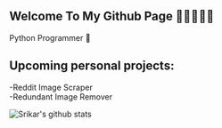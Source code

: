 ## Welcome To My Github Page 🌱🌱🌱🌱🌱

Python Programmer 🤖
## Upcoming personal projects:
  -Reddit Image Scraper <br/>
  -Redundant Image Remover<br/>
  
  
![Srikar's github stats](https://github-readme-stats.vercel.app/api?username=God-Of-Geeks&theme=light&show_icons=true&hide_border=true&text_color=282828&bg_color=FFFFF)
